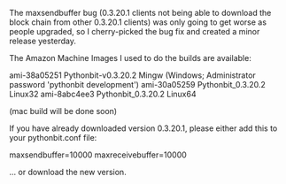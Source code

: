 The maxsendbuffer bug (0.3.20.1 clients not being able to download the block chain from other 0.3.20.1 clients) was only going to get
worse as people upgraded, so I cherry-picked the bug fix and created a minor release yesterday.

The Amazon Machine Images I used to do the builds are available:

  ami-38a05251   Pythonbit-v0.3.20.2 Mingw    (Windows; Administrator password 'pythonbit development')
  ami-30a05259   Pythonbit_0.3.20.2 Linux32
  ami-8abc4ee3   Pythonbit_0.3.20.2 Linux64

(mac build will be done soon)

If you have already downloaded version 0.3.20.1, please either add this to your pythonbit.conf file:

  maxsendbuffer=10000
  maxreceivebuffer=10000

... or download the new version.
